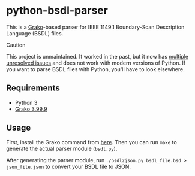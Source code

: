# python-bsdl-parser

This is a [Grako][Grako]-based parser for IEEE 1149.1 Boundary-Scan Description
Language (BSDL) files.

> [!CAUTION]
> This project is unmaintained. It worked in the past, but it now has [multiple
> unresolved issues][issues] and does not work with modern versions of Python.
> If you want to parse BSDL files with Python, you'll have to look elsewhere.

## Requirements

* Python 3
* [Grako 3.99.9][Grako]

## Usage

First, install the Grako command from [here][Grako]. Then you can run `make` to
generate the actual parser module (`bsdl.py`).

After generating the parser module, run
`./bsdl2json.py bsdl_file.bsd > json_file.json` to convert your BSDL file to
JSON.


[Grako]: https://pypi.python.org/pypi/grako
[issues]: https://github.com/cyrozap/python-bsdl-parser/issues?q=is%3Aissue%20state%3Aclosed%20reason%3Anot-planned

